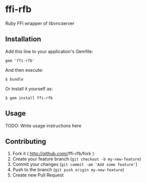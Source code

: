 ffi-rfb
=======

Ruby FFI wrapper of libvncserver

## Installation

Add this line to your application's Gemfile:

    gem 'ffi-rfb'

And then execute:

    $ bundle

Or install it yourself as:

    $ gem install ffi-rfb

## Usage

TODO: Write usage instructions here

## Contributing

1. Fork it ( http://github.com/<my-github-username>/ffi-rfb/fork )
2. Create your feature branch (`git checkout -b my-new-feature`)
3. Commit your changes (`git commit -am 'Add some feature'`)
4. Push to the branch (`git push origin my-new-feature`)
5. Create new Pull Request
